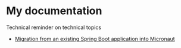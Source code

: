 # My documentation

Technical reminder on technical topics

- [Migration from an existing Spring Boot application into Micronaut](springboot2micronaut.md)
